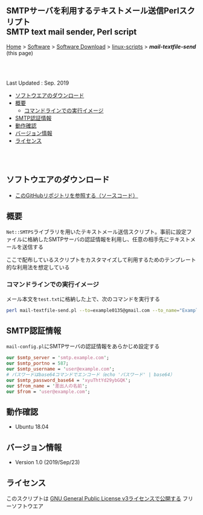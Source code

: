 ## SMTPサーバを利用するテキストメール送信Perlスクリプト<br />SMTP text mail sender, Perl script<!-- omit in toc -->

[Home](https://oasis3855.github.io/webpage/) > [Software](https://oasis3855.github.io/webpage/software/index.html) > [Software Download](https://oasis3855.github.io/webpage/software/software-download.html) > [linux-scripts](../README.md) > ***mail-textfile-send*** (this page)

<br />
<br />

Last Updated : Sep. 2019

- [ソフトウエアのダウンロード](#ソフトウエアのダウンロード)
- [概要](#概要)
  - [コマンドラインでの実行イメージ](#コマンドラインでの実行イメージ)
- [SMTP認証情報](#smtp認証情報)
- [動作確認](#動作確認)
- [バージョン情報](#バージョン情報)
- [ライセンス](#ライセンス)

<br />
<br />

## ソフトウエアのダウンロード

- [このGitHubリポジトリを参照する（ソースコード）](../mail-textfile-send/)

## 概要

```Net::SMTPS```ライブラリを用いたテキストメール送信スクリプト。事前に設定ファイルに格納したSMTPサーバの認証情報を利用し、任意の相手先にテキストメールを送信する

ここで配布しているスクリプトをカスタマイズして利用するためのテンプレート的な利用法を想定している

### コマンドラインでの実行イメージ

メール本文を```test.txt```に格納した上で、次のコマンドを実行する

```Bash
perl mail-textfile-send.pl --to=example0135@gmail.com --to_name="Example User" --subject="Test Mail"  test.txt

```

## SMTP認証情報

```mail-config.pl```にSMTPサーバの認証情報をあらかじめ設定する

```Perl
our $smtp_server = 'smtp.example.com';
our $smtp_portno = 587;
our $smtp_username = 'user@example.com';
# パスワードはbase64コマンドでエンコード（echo 'パスワード' | base64）
our $smtp_password_base64 = 'xyuThtYd29ybGQK';
our $from_name = '差出人の名前';
our $from = 'user@example.com';
```

## 動作確認

- Ubuntu 18.04


## バージョン情報

- Version 1.0 (2019/Sep/23)

## ライセンス

このスクリプトは [GNU General Public License v3ライセンスで公開する](https://gpl.mhatta.org/gpl.ja.html) フリーソフトウエア




